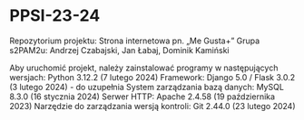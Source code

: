 # PPSI-23-24
Repozytorium projektu: Strona internetowa pn. „Me Gusta+”
Grupa s2PAM2u: Andrzej Czabajski, Jan Łabaj, Dominik Kamiński

Aby uruchomić projekt, należy zainstalować programy w następujących wersjach:
Python 3.12.2 (7 lutego 2024)
Framework: Django 5.0 /  Flask 3.0.2 (3 lutego 2024)  - do uzupełnia 
System zarządzania bazą danych: MySQL 8.3.0 (16 stycznia 2024)
Serwer HTTP: Apache 2.4.58 (19 października 2023)
Narzędzie do zarządzania wersją kontroli: Git 2.44.0 (23 lutego 2024) 
